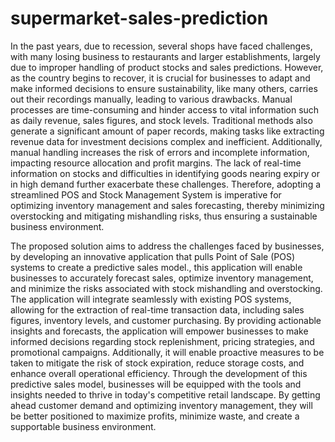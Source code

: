 # supermarket-sales-prediction

In the past years, due to recession, several shops have faced challenges, with many losing business to restaurants and larger establishments, largely due to improper handling of product stocks and sales predictions. However, as the country begins to recover, it is crucial for businesses to adapt and make informed decisions to ensure sustainability, like many others, carries out their recordings manually, leading to various drawbacks. Manual processes are time-consuming and hinder access to vital information such as daily revenue, sales figures, and stock levels. Traditional methods also generate a significant amount of paper records, making tasks like extracting revenue data for investment decisions complex and inefficient. Additionally, manual handling increases the risk of errors and incomplete information, impacting resource allocation and profit margins. The lack of real-time information on stocks and difficulties in identifying goods nearing expiry or in high demand further exacerbate these challenges. Therefore, adopting a streamlined POS and Stock Management System is imperative for optimizing inventory management and sales forecasting, thereby minimizing overstocking and mitigating mishandling risks, thus ensuring a sustainable business environment.

The proposed solution aims to address the challenges faced by businesses, by developing an innovative application that pulls Point of Sale (POS) systems to create a predictive sales model., this application will enable businesses to accurately forecast sales, optimize inventory management, and minimize the risks associated with stock mishandling and overstocking.
The application will integrate seamlessly with existing POS systems, allowing for the extraction of real-time transaction data, including sales figures, inventory levels, and customer purchasing. 
By providing actionable insights and forecasts, the application will empower businesses to make informed decisions regarding stock replenishment, pricing strategies, and promotional campaigns. Additionally, it will enable proactive measures to be taken to mitigate the risk of stock expiration, reduce storage costs, and enhance overall operational efficiency.
Through the development of this predictive sales model, businesses will be equipped with the tools and insights needed to thrive in today's competitive retail landscape. By getting ahead customer demand and optimizing inventory management, they will be better positioned to maximize profits, minimize waste, and create a supportable business environment.
